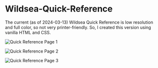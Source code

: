 
# Wildsea-Quick-Reference

The current (as of 2024-03-13) Wildsea Quick Reference is low resolution and full color, so not very printer-friendly. So, I created this version using vanilla HTML and CSS.

![Quick Reference Page 1](./Wildsea_Quick_Reference_HTML_Page_1.png)

![Quick Reference Page 2](./Wildsea_Quick_Reference_HTML_Page_2.png)

![Quick Reference Page 3](./Wildsea_Quick_Reference_HTML_Page_3.png)